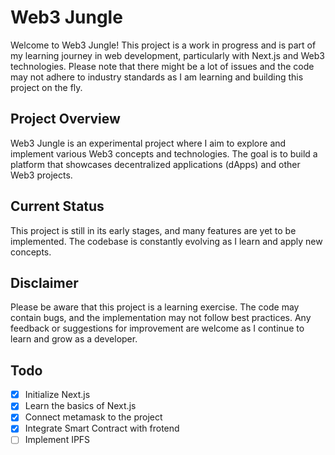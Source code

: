 # Web3 Jungle

Welcome to Web3 Jungle! This project is a work in progress and is part of my learning journey in web development, particularly with Next.js and Web3 technologies. Please note that there might be a lot of issues and the code may not adhere to industry standards as I am learning and building this project on the fly.

## Project Overview

Web3 Jungle is an experimental project where I aim to explore and implement various Web3 concepts and technologies. The goal is to build a platform that showcases decentralized applications (dApps) and other Web3 projects.

## Current Status

This project is still in its early stages, and many features are yet to be implemented. The codebase is constantly evolving as I learn and apply new concepts.


## Disclaimer

Please be aware that this project is a learning exercise. The code may contain bugs, and the implementation may not follow best practices. Any feedback or suggestions for improvement are welcome as I continue to learn and grow as a developer.



## Todo

- [X] Initialize Next.js
- [X] Learn the basics of Next.js
- [X] Connect metamask to the project
- [X] Integrate Smart Contract with frotend
- [ ] Implement IPFS